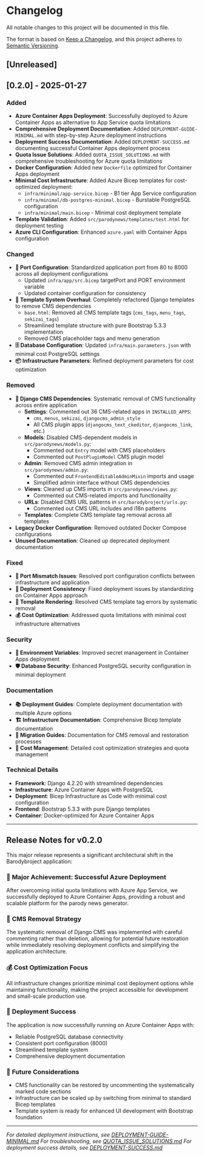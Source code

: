 # Changelog

All notable changes to this project will be documented in this file.

The format is based on [Keep a Changelog](https://keepachangelog.com/en/1.0.0/),
and this project adheres to [Semantic Versioning](https://semver.org/spec/v2.0.0.html).

## [Unreleased]

## [0.2.0] - 2025-01-27

### Added
- **Azure Container Apps Deployment**: Successfully deployed to Azure Container Apps as alternative to App Service quota limitations
- **Comprehensive Deployment Documentation**: Added `DEPLOYMENT-GUIDE-MINIMAL.md` with step-by-step Azure deployment instructions
- **Deployment Success Documentation**: Added `DEPLOYMENT-SUCCESS.md` documenting successful Container Apps deployment process
- **Quota Issue Solutions**: Added `QUOTA_ISSUE_SOLUTIONS.md` with comprehensive troubleshooting for Azure quota limitations
- **Docker Configuration**: Added new `Dockerfile` optimized for Container Apps deployment
- **Minimal Cost Infrastructure**: Added Azure Bicep templates for cost-optimized deployment:
  - `infra/minimal/app-service.bicep` - B1 tier App Service configuration
  - `infra/minimal/db-postgres-minimal.bicep` - Burstable PostgreSQL configuration
  - `infra/minimal/main.bicep` - Minimal cost deployment template
- **Template Validation**: Added `src/parodynews/templates/test.html` for deployment testing
- **Azure CLI Configuration**: Enhanced `azure.yaml` with Container Apps configuration

### Changed
- **🔧 Port Configuration**: Standardized application port from 80 to 8000 across all deployment configurations
  - Updated `infra/app/src.bicep` targetPort and PORT environment variable
  - Updated container configuration for consistency
- **🎨 Template System Overhaul**: Completely refactored Django templates to remove CMS dependencies
  - `base.html`: Removed all CMS template tags (`cms_tags`, `menu_tags`, `sekizai_tags`)
  - Streamlined template structure with pure Bootstrap 5.3.3 implementation
  - Removed CMS placeholder tags and menu generation
- **🗄️ Database Configuration**: Updated `infra/main.parameters.json` with minimal cost PostgreSQL settings
- **📦 Infrastructure Parameters**: Refined deployment parameters for cost optimization

### Removed
- **🚫 Django CMS Dependencies**: Systematic removal of CMS functionality across entire application
  - **Settings**: Commented out 36 CMS-related apps in `INSTALLED_APPS`:
    - `cms`, `menus`, `sekizai`, `djangocms_admin_style`
    - All CMS plugin apps (`djangocms_text_ckeditor`, `djangocms_link`, etc.)
  - **Models**: Disabled CMS-dependent models in `src/parodynews/models.py`:
    - Commented out `Entry` model with CMS placeholders
    - Commented out `PostPluginModel` CMS plugin model
  - **Admin**: Removed CMS admin integration in `src/parodynews/admin.py`:
    - Commented out `FrontendEditableAdminMixin` imports and usage
    - Simplified admin interface without CMS dependencies
  - **Views**: Cleaned up CMS imports in `src/parodynews/views.py`:
    - Commented out CMS-related imports and functionality
  - **URLs**: Disabled CMS URL patterns in `src/barodybroject/urls.py`:
    - Commented out CMS URL includes and i18n patterns
  - **Templates**: Complete CMS template tag removal across all templates
- **Legacy Docker Configuration**: Removed outdated Docker Compose configurations
- **Unused Documentation**: Cleaned up deprecated deployment documentation

### Fixed
- **🔗 Port Mismatch Issues**: Resolved port configuration conflicts between infrastructure and application
- **🚀 Deployment Consistency**: Fixed deployment issues by standardizing on Container Apps approach
- **📝 Template Rendering**: Resolved CMS template tag errors by systematic removal
- **💰 Cost Optimization**: Addressed quota limitations with minimal cost infrastructure alternatives

### Security
- **🔐 Environment Variables**: Improved secret management in Container Apps deployment
- **🛡️ Database Security**: Enhanced PostgreSQL security configuration in minimal deployment

### Documentation
- **📚 Deployment Guides**: Complete deployment documentation with multiple Azure options
- **🏗️ Infrastructure Documentation**: Comprehensive Bicep template documentation
- **🔄 Migration Guides**: Documentation for CMS removal and restoration processes
- **💸 Cost Management**: Detailed cost optimization strategies and quota management

### Technical Details
- **Framework**: Django 4.2.20 with streamlined dependencies
- **Infrastructure**: Azure Container Apps with PostgreSQL
- **Deployment**: Bicep Infrastructure as Code with minimal cost configuration
- **Frontend**: Bootstrap 5.3.3 with pure Django templates
- **Container**: Docker-optimized for Azure Container Apps

---

## Release Notes for v0.2.0

This major release represents a significant architectural shift in the Barodybroject application:

### 🎯 **Major Achievement: Successful Azure Deployment**
After overcoming initial quota limitations with Azure App Service, we successfully deployed to Azure Container Apps, providing a robust and scalable platform for the parody news generator.

### 🔧 **CMS Removal Strategy**
The systematic removal of Django CMS was implemented with careful commenting rather than deletion, allowing for potential future restoration while immediately resolving deployment conflicts and simplifying the application architecture.

### 💰 **Cost Optimization Focus**
All infrastructure changes prioritize minimal cost deployment options while maintaining functionality, making the project accessible for development and small-scale production use.

### 🚀 **Deployment Success**
The application is now successfully running on Azure Container Apps with:
- Reliable PostgreSQL database connectivity
- Consistent port configuration (8000)
- Streamlined template system
- Comprehensive deployment documentation

### 🔄 **Future Considerations**
- CMS functionality can be restored by uncommenting the systematically marked code sections
- Infrastructure can be scaled up by switching from minimal to standard Bicep templates
- Template system is ready for enhanced UI development with Bootstrap foundation

---

*For detailed deployment instructions, see [DEPLOYMENT-GUIDE-MINIMAL.md](DEPLOYMENT-GUIDE-MINIMAL.md)*
*For troubleshooting, see [QUOTA_ISSUE_SOLUTIONS.md](QUOTA_ISSUE_SOLUTIONS.md)*
*For deployment success details, see [DEPLOYMENT-SUCCESS.md](DEPLOYMENT-SUCCESS.md)*